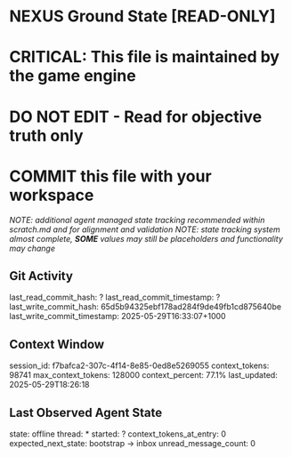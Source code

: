 # NEXUS Ground State [READ-ONLY]
# CRITICAL: This file is maintained by the game engine
# DO NOT EDIT - Read for objective truth only
# COMMIT this file with your workspace
*NOTE: additional agent managed state tracking recommended within scratch.md and for alignment and validation*
*NOTE: state tracking system almost complete, **SOME** values may still be placeholders and functionality may change*

## Git Activity
last_read_commit_hash: ?
last_read_commit_timestamp: ?
last_write_commit_hash: 65d5b94325ebf178ad284f9de49fb1cd875640be
last_write_commit_timestamp: 2025-05-29T16:33:07+1000

## Context Window
session_id: f7bafca2-307c-4f14-8e85-0ed8e5269055
context_tokens: 98741
max_context_tokens: 128000
context_percent: 77.1%
last_updated: 2025-05-29T18:26:18

## Last Observed Agent State
state: offline
thread: *
started: ?
context_tokens_at_entry: 0
expected_next_state: bootstrap -> inbox
unread_message_count: 0
